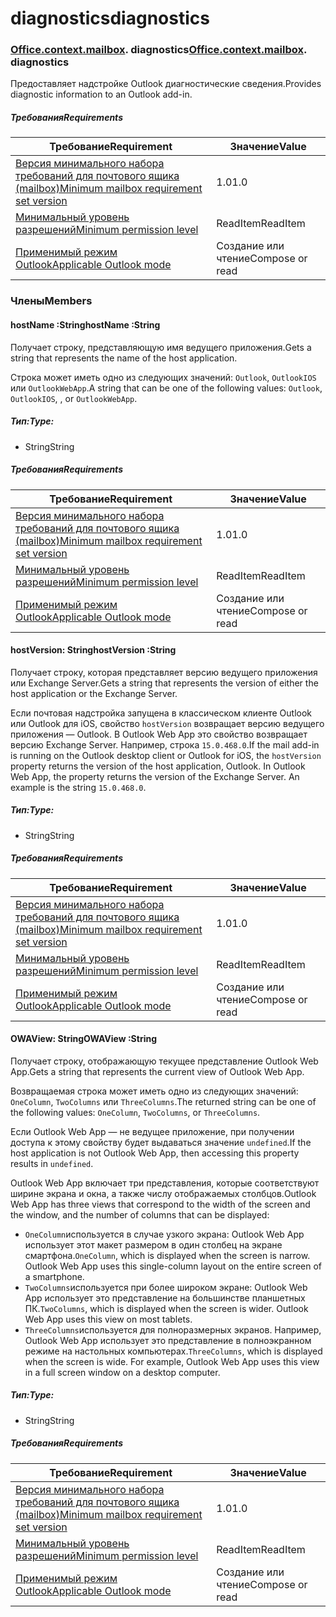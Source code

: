 
# <a name="diagnostics"></a><span data-ttu-id="6bf03-101">diagnostics</span><span class="sxs-lookup"><span data-stu-id="6bf03-101">diagnostics</span></span>

### <span data-ttu-id="6bf03-p101">[Office](Office.md)[.context](Office.context.md)[.mailbox](Office.context.mailbox.md). diagnostics</span><span class="sxs-lookup"><span data-stu-id="6bf03-p101">[Office](Office.md)[.context](Office.context.md)[.mailbox](Office.context.mailbox.md). diagnostics</span></span>

<span data-ttu-id="6bf03-104">Предоставляет надстройке Outlook диагностические сведения.</span><span class="sxs-lookup"><span data-stu-id="6bf03-104">Provides diagnostic information to an Outlook add-in.</span></span>

##### <a name="requirements"></a><span data-ttu-id="6bf03-105">Требования</span><span class="sxs-lookup"><span data-stu-id="6bf03-105">Requirements</span></span>

|<span data-ttu-id="6bf03-106">Требование</span><span class="sxs-lookup"><span data-stu-id="6bf03-106">Requirement</span></span>| <span data-ttu-id="6bf03-107">Значение</span><span class="sxs-lookup"><span data-stu-id="6bf03-107">Value</span></span>|
|---|---|
|[<span data-ttu-id="6bf03-108">Версия минимального набора требований для почтового ящика (mailbox)</span><span class="sxs-lookup"><span data-stu-id="6bf03-108">Minimum mailbox requirement set version</span></span>](/javascript/office/requirement-sets/outlook-api-requirement-sets)| <span data-ttu-id="6bf03-109">1.0</span><span class="sxs-lookup"><span data-stu-id="6bf03-109">1.0</span></span>|
|[<span data-ttu-id="6bf03-110">Минимальный уровень разрешений</span><span class="sxs-lookup"><span data-stu-id="6bf03-110">Minimum permission level</span></span>](https://docs.microsoft.com/outlook/add-ins/understanding-outlook-add-in-permissions)| <span data-ttu-id="6bf03-111">ReadItem</span><span class="sxs-lookup"><span data-stu-id="6bf03-111">ReadItem</span></span>|
|[<span data-ttu-id="6bf03-112">Применимый режим Outlook</span><span class="sxs-lookup"><span data-stu-id="6bf03-112">Applicable Outlook mode</span></span>](https://docs.microsoft.com/outlook/add-ins/#extension-points)| <span data-ttu-id="6bf03-113">Создание или чтение</span><span class="sxs-lookup"><span data-stu-id="6bf03-113">Compose or read</span></span>|

### <a name="members"></a><span data-ttu-id="6bf03-114">Члены</span><span class="sxs-lookup"><span data-stu-id="6bf03-114">Members</span></span>

####  <a name="hostname-string"></a><span data-ttu-id="6bf03-115">hostName :String</span><span class="sxs-lookup"><span data-stu-id="6bf03-115">hostName :String</span></span>

<span data-ttu-id="6bf03-116">Получает строку, представляющую имя ведущего приложения.</span><span class="sxs-lookup"><span data-stu-id="6bf03-116">Gets a string that represents the name of the host application.</span></span>

<span data-ttu-id="6bf03-117">Строка может иметь одно из следующих значений: `Outlook`, `OutlookIOS` или `OutlookWebApp`.</span><span class="sxs-lookup"><span data-stu-id="6bf03-117">A string that can be one of the following values: `Outlook`, `OutlookIOS`, , or `OutlookWebApp`.</span></span>

##### <a name="type"></a><span data-ttu-id="6bf03-118">Тип:</span><span class="sxs-lookup"><span data-stu-id="6bf03-118">Type:</span></span>

*   <span data-ttu-id="6bf03-119">String</span><span class="sxs-lookup"><span data-stu-id="6bf03-119">String</span></span>

##### <a name="requirements"></a><span data-ttu-id="6bf03-120">Требования</span><span class="sxs-lookup"><span data-stu-id="6bf03-120">Requirements</span></span>

|<span data-ttu-id="6bf03-121">Требование</span><span class="sxs-lookup"><span data-stu-id="6bf03-121">Requirement</span></span>| <span data-ttu-id="6bf03-122">Значение</span><span class="sxs-lookup"><span data-stu-id="6bf03-122">Value</span></span>|
|---|---|
|[<span data-ttu-id="6bf03-123">Версия минимального набора требований для почтового ящика (mailbox)</span><span class="sxs-lookup"><span data-stu-id="6bf03-123">Minimum mailbox requirement set version</span></span>](/javascript/office/requirement-sets/outlook-api-requirement-sets)| <span data-ttu-id="6bf03-124">1.0</span><span class="sxs-lookup"><span data-stu-id="6bf03-124">1.0</span></span>|
|[<span data-ttu-id="6bf03-125">Минимальный уровень разрешений</span><span class="sxs-lookup"><span data-stu-id="6bf03-125">Minimum permission level</span></span>](https://docs.microsoft.com/outlook/add-ins/understanding-outlook-add-in-permissions)| <span data-ttu-id="6bf03-126">ReadItem</span><span class="sxs-lookup"><span data-stu-id="6bf03-126">ReadItem</span></span>|
|[<span data-ttu-id="6bf03-127">Применимый режим Outlook</span><span class="sxs-lookup"><span data-stu-id="6bf03-127">Applicable Outlook mode</span></span>](https://docs.microsoft.com/outlook/add-ins/#extension-points)| <span data-ttu-id="6bf03-128">Создание или чтение</span><span class="sxs-lookup"><span data-stu-id="6bf03-128">Compose or read</span></span>|

####  <a name="hostversion-string"></a><span data-ttu-id="6bf03-129">hostVersion: String</span><span class="sxs-lookup"><span data-stu-id="6bf03-129">hostVersion :String</span></span>

<span data-ttu-id="6bf03-130">Получает строку, которая представляет версию ведущего приложения или Exchange Server.</span><span class="sxs-lookup"><span data-stu-id="6bf03-130">Gets a string that represents the version of either the host application or the Exchange Server.</span></span>

<span data-ttu-id="6bf03-p102">Если почтовая надстройка запущена в классическом клиенте Outlook или Outlook для iOS, свойство `hostVersion` возвращает версию ведущего приложения — Outlook. В Outlook Web App это свойство возвращает версию Exchange Server. Например, строка `15.0.468.0`.</span><span class="sxs-lookup"><span data-stu-id="6bf03-p102">If the mail add-in is running on the Outlook desktop client or Outlook for iOS, the `hostVersion` property returns the version of the host application, Outlook. In Outlook Web App, the property returns the version of the Exchange Server. An example is the string `15.0.468.0`.</span></span>

##### <a name="type"></a><span data-ttu-id="6bf03-134">Тип:</span><span class="sxs-lookup"><span data-stu-id="6bf03-134">Type:</span></span>

*   <span data-ttu-id="6bf03-135">String</span><span class="sxs-lookup"><span data-stu-id="6bf03-135">String</span></span>

##### <a name="requirements"></a><span data-ttu-id="6bf03-136">Требования</span><span class="sxs-lookup"><span data-stu-id="6bf03-136">Requirements</span></span>

|<span data-ttu-id="6bf03-137">Требование</span><span class="sxs-lookup"><span data-stu-id="6bf03-137">Requirement</span></span>| <span data-ttu-id="6bf03-138">Значение</span><span class="sxs-lookup"><span data-stu-id="6bf03-138">Value</span></span>|
|---|---|
|[<span data-ttu-id="6bf03-139">Версия минимального набора требований для почтового ящика (mailbox)</span><span class="sxs-lookup"><span data-stu-id="6bf03-139">Minimum mailbox requirement set version</span></span>](/javascript/office/requirement-sets/outlook-api-requirement-sets)| <span data-ttu-id="6bf03-140">1.0</span><span class="sxs-lookup"><span data-stu-id="6bf03-140">1.0</span></span>|
|[<span data-ttu-id="6bf03-141">Минимальный уровень разрешений</span><span class="sxs-lookup"><span data-stu-id="6bf03-141">Minimum permission level</span></span>](https://docs.microsoft.com/outlook/add-ins/understanding-outlook-add-in-permissions)| <span data-ttu-id="6bf03-142">ReadItem</span><span class="sxs-lookup"><span data-stu-id="6bf03-142">ReadItem</span></span>|
|[<span data-ttu-id="6bf03-143">Применимый режим Outlook</span><span class="sxs-lookup"><span data-stu-id="6bf03-143">Applicable Outlook mode</span></span>](https://docs.microsoft.com/outlook/add-ins/#extension-points)| <span data-ttu-id="6bf03-144">Создание или чтение</span><span class="sxs-lookup"><span data-stu-id="6bf03-144">Compose or read</span></span>|

####  <a name="owaview-string"></a><span data-ttu-id="6bf03-145">OWAView: String</span><span class="sxs-lookup"><span data-stu-id="6bf03-145">OWAView :String</span></span>

<span data-ttu-id="6bf03-146">Получает строку, отображающую текущее представление Outlook Web App.</span><span class="sxs-lookup"><span data-stu-id="6bf03-146">Gets a string that represents the current view of Outlook Web App.</span></span>

<span data-ttu-id="6bf03-147">Возвращаемая строка может иметь одно из следующих значений: `OneColumn`, `TwoColumns` или `ThreeColumns`.</span><span class="sxs-lookup"><span data-stu-id="6bf03-147">The returned string can be one of the following values: `OneColumn`, `TwoColumns`, or `ThreeColumns`.</span></span>

<span data-ttu-id="6bf03-148">Если Outlook Web App — не ведущее приложение, при получении доступа к этому свойству будет выдаваться значение `undefined`.</span><span class="sxs-lookup"><span data-stu-id="6bf03-148">If the host application is not Outlook Web App, then accessing this property results in `undefined`.</span></span>

<span data-ttu-id="6bf03-149">Outlook Web App включает три представления, которые соответствуют ширине экрана и окна, а также числу отображаемых столбцов.</span><span class="sxs-lookup"><span data-stu-id="6bf03-149">Outlook Web App has three views that correspond to the width of the screen and the window, and the number of columns that can be displayed:</span></span>

*   <span data-ttu-id="6bf03-p103">`OneColumn`используется в случае узкого экрана: Outlook Web App использует этот макет размером в один столбец на экране смартфона.</span><span class="sxs-lookup"><span data-stu-id="6bf03-p103">`OneColumn`, which is displayed when the screen is narrow. Outlook Web App uses this single-column layout on the entire screen of a smartphone.</span></span>
*   <span data-ttu-id="6bf03-p104">`TwoColumns`используется при более широком экране: Outlook Web App использует это представление на большинстве планшетных ПК.</span><span class="sxs-lookup"><span data-stu-id="6bf03-p104">`TwoColumns`, which is displayed when the screen is wider. Outlook Web App uses this view on most tablets.</span></span>
*   <span data-ttu-id="6bf03-p105">`ThreeColumns`используется для полноразмерных экранов. Например, Outlook Web App использует это представление в полноэкранном режиме на настольных компьютерах.</span><span class="sxs-lookup"><span data-stu-id="6bf03-p105">`ThreeColumns`, which is displayed when the screen is wide. For example, Outlook Web App uses this view in a full screen window on a desktop computer.</span></span>

##### <a name="type"></a><span data-ttu-id="6bf03-156">Тип:</span><span class="sxs-lookup"><span data-stu-id="6bf03-156">Type:</span></span>

*   <span data-ttu-id="6bf03-157">String</span><span class="sxs-lookup"><span data-stu-id="6bf03-157">String</span></span>

##### <a name="requirements"></a><span data-ttu-id="6bf03-158">Требования</span><span class="sxs-lookup"><span data-stu-id="6bf03-158">Requirements</span></span>

|<span data-ttu-id="6bf03-159">Требование</span><span class="sxs-lookup"><span data-stu-id="6bf03-159">Requirement</span></span>| <span data-ttu-id="6bf03-160">Значение</span><span class="sxs-lookup"><span data-stu-id="6bf03-160">Value</span></span>|
|---|---|
|[<span data-ttu-id="6bf03-161">Версия минимального набора требований для почтового ящика (mailbox)</span><span class="sxs-lookup"><span data-stu-id="6bf03-161">Minimum mailbox requirement set version</span></span>](/javascript/office/requirement-sets/outlook-api-requirement-sets)| <span data-ttu-id="6bf03-162">1.0</span><span class="sxs-lookup"><span data-stu-id="6bf03-162">1.0</span></span>|
|[<span data-ttu-id="6bf03-163">Минимальный уровень разрешений</span><span class="sxs-lookup"><span data-stu-id="6bf03-163">Minimum permission level</span></span>](https://docs.microsoft.com/outlook/add-ins/understanding-outlook-add-in-permissions)| <span data-ttu-id="6bf03-164">ReadItem</span><span class="sxs-lookup"><span data-stu-id="6bf03-164">ReadItem</span></span>|
|[<span data-ttu-id="6bf03-165">Применимый режим Outlook</span><span class="sxs-lookup"><span data-stu-id="6bf03-165">Applicable Outlook mode</span></span>](https://docs.microsoft.com/outlook/add-ins/#extension-points)| <span data-ttu-id="6bf03-166">Создание или чтение</span><span class="sxs-lookup"><span data-stu-id="6bf03-166">Compose or read</span></span>|